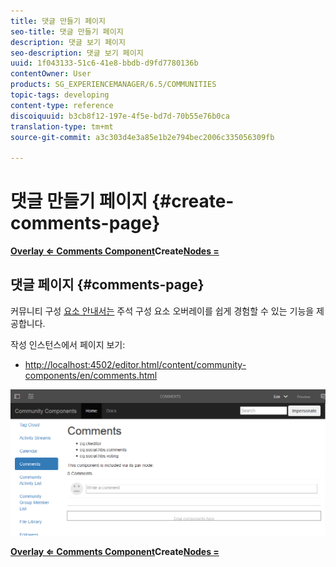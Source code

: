 ```yaml
---
title: 댓글 만들기 페이지
seo-title: 댓글 만들기 페이지
description: 댓글 보기 페이지
seo-description: 댓글 보기 페이지
uuid: 1f043133-51c6-41e8-bbdb-d9fd7780136b
contentOwner: User
products: SG_EXPERIENCEMANAGER/6.5/COMMUNITIES
topic-tags: developing
content-type: reference
discoiquuid: b3cb8f12-197e-4f5e-bd7d-70b55e76b0ca
translation-type: tm+mt
source-git-commit: a3c303d4e3a85e1b2e794bec2006c335056309fb

---
```



# 댓글 만들기 페이지 {#create-comments-page}

**[Overlay ⇐ Comments Component](overlay-comments.md)Create[Nodes =](overlay-create-nodes.md)**

## 댓글 페이지 {#comments-page}

커뮤니티 구성 [요소 안내서는](components-guide.md) 주석 구성 요소 오버레이를 쉽게 경험할 수 있는 기능을 제공합니다.

작성 인스턴스에서 페이지 보기:

* [http://localhost:4502/editor.html/content/community-components/en/comments.html](http://localhost:4502/editor.html/content/community-components/en/comments.html)

![chlimage_1-125](assets/chlimage_1-125.png)

**[Overlay ⇐ Comments Component](overlay-comments.md)Create[Nodes =](overlay-create-nodes.md)**